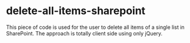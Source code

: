 # delete-all-items-sharepoint
This piece of code is used for the user to delete all items of a single list in SharePoint. The approach is totally client side using only jQuery.

